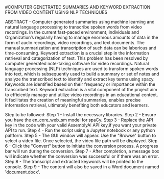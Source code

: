 #COMPUTER GENETRATED SUMMARIES AND KEYWORD EXTRACTION FROM VIDEO CONTENT USING NLP TECHNIQUES

ABSTRACT - 
	Computer generated summaries using machine learning and natural language processing to transcribe spoken words from video recordings. In the current fast-paced environment, individuals and Organization’s regularly having to manage enormous amounts of data in the form of audio recordings, video recordings, and text documents. The manual summarization and transcription of such data can be laborious and time-consuming. Keyword extraction is a crucial step in the information retrieval and categorization of text. This problem has been resolved by computer generated note-taking software for video recordings. Natural language processing (NLP) techniques are used to transform spoken words into text, which is subsequently used to build a summary or set of notes and analyze the transcribed text to identify and extract key terms using spacy. Keywords are identified based on their frequency or importance within the transcribed text. Keyword extraction is a vital component of the project aim to efficiently manage and utilize video recordings in an educational context. It facilitates the creation of meaningful summaries, enables precise information retrieval, ultimately benefiting both educators and learners.

Step to be followed:
Step 1 - Install the necessary libraries.
Step 2 - Ensure you have the en_core_web_sm model for spaCy.
Step 3 - Replace the API key in the code with your valid AssemblyAI API key,if you want your private API to run.
Step 4 - Run the script using a Jupyter notebook or any python paltform.
Step 5 - The GUI window will appear. Use the "Browse" button to select a video file. Once selected, the video file path will be displayed.
Step 6 - Click the "Convert" button to initiate the conversion process. A progress bar will run during the conversion.
Step 7 - After completion, a message box will indicate whether the conversion was successful or if there was an error.
Step 8 - The transcript and extracted keywords will be printed to the console.
Step 9 - The content will also be saved in a Word document named 'document.docx'.
